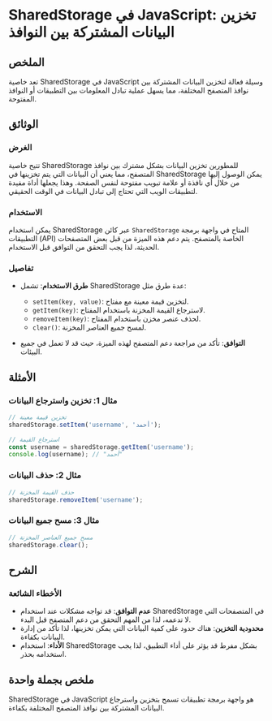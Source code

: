 <!--
Meta Description: # SharedStorage في JavaScript: تخزين البيانات المشتركة بين النوافذ ## الملخص تعد خاصية SharedStorage في JavaScript وسيلة فعالة لتخزين البيانات المشترك...
Meta Keywords: sharedstorage, البيانات, javascript, بين, المتصفح
-->

# SharedStorage في JavaScript: تخزين البيانات المشتركة بين النوافذ

## الملخص
تعد خاصية SharedStorage في JavaScript وسيلة فعالة لتخزين البيانات المشتركة بين نوافذ المتصفح المختلفة، مما يسهل عملية تبادل المعلومات بين التطبيقات أو النوافذ المفتوحة.

## الوثائق
### الغرض
تتيح خاصية SharedStorage للمطورين تخزين البيانات بشكل مشترك بين نوافذ المتصفح، مما يعني أن البيانات التي يتم تخزينها في SharedStorage يمكن الوصول إليها من خلال أي نافذة أو علامة تبويب مفتوحة لنفس الصفحة. وهذا يجعلها أداة مفيدة لتطبيقات الويب التي تحتاج إلى تبادل البيانات في الوقت الحقيقي.

### الاستخدام
يمكن استخدام SharedStorage عبر كائن `SharedStorage` المتاح في واجهة برمجة التطبيقات (API) الخاصة بالمتصفح. يتم دعم هذه الميزة من قبل بعض المتصفحات الحديثة، لذا يجب التحقق من التوافق قبل الاستخدام.

### تفاصيل
- **طرق الاستخدام**: تشمل SharedStorage عدة طرق مثل:
  - `setItem(key, value)`: لتخزين قيمة معينة مع مفتاح.
  - `getItem(key)`: لاسترجاع القيمة المخزنة باستخدام المفتاح.
  - `removeItem(key)`: لحذف عنصر مخزن باستخدام المفتاح.
  - `clear()`: لمسح جميع العناصر المخزنة.
  
- **التوافق**: تأكد من مراجعة دعم المتصفح لهذه الميزة، حيث قد لا تعمل في جميع البيئات.

## الأمثلة
### مثال 1: تخزين واسترجاع البيانات
```javascript
// تخزين قيمة معينة
sharedStorage.setItem('username', 'أحمد');

// استرجاع القيمة
const username = sharedStorage.getItem('username');
console.log(username); // "أحمد"
```

### مثال 2: حذف البيانات
```javascript
// حذف القيمة المخزنة
sharedStorage.removeItem('username');
```

### مثال 3: مسح جميع البيانات
```javascript
// مسح جميع العناصر المخزنة
sharedStorage.clear();
```

## الشرح
### الأخطاء الشائعة
- **عدم التوافق**: قد تواجه مشكلات عند استخدام SharedStorage في المتصفحات التي لا تدعمه، لذا من المهم التحقق من دعم المتصفح قبل البدء.
- **محدودية التخزين**: هناك حدود على كمية البيانات التي يمكن تخزينها، لذا تأكد من إدارة البيانات بكفاءة.
- **الأداء**: استخدام SharedStorage بشكل مفرط قد يؤثر على أداء التطبيق، لذا يجب استخدامه بحذر.

## ملخص بجملة واحدة
SharedStorage في JavaScript هو واجهة برمجة تطبيقات تسمح بتخزين واسترجاع البيانات المشتركة بين نوافذ المتصفح المختلفة بكفاءة.